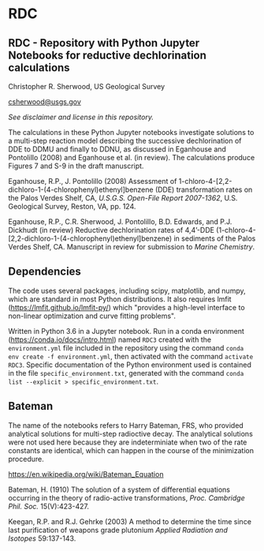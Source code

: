 # RDC
## RDC - Repository with Python Jupyter Notebooks for reductive dechlorination calculations

Christopher R. Sherwood, US Geological Survey

csherwood@usgs.gov

*See disclaimer and license in this repository.*

The calculations in these Python Jupyter notebooks investigate solutions to a multi-step reaction model describing the successive dechlorination of DDE to DDMU and finally to DDNU, as discussed in Eganhouse and Pontolillo (2008) and Eganhouse et al. (in review). The calculations produce Figures 7 and S-9 in the draft manuscript.

Eganhouse, R.P., J. Pontolillo (2008) Assessment of 1-chloro-4-[2,2-dichloro-1-(4-chlorophenyl)ethenyl]benzene (DDE) transformation rates on the Palos Verdes Shelf, CA,  *U.S.G.S. Open-File Report 2007-1362*, U.S. Geological Survey, Reston, VA, pp. 124.

Eganhouse, R.P., C.R. Sherwood, J. Pontolillo, B.D. Edwards, and P.J. Dickhudt (in review) Reductive dechlorination rates of 4,4’-DDE (1-chloro-4-[2,2-dichloro-1-(4-chlorophenyl)ethenyl]benzene) in sediments of the Palos Verdes Shelf, CA. Manuscript in review for submission to *Marine Chemistry*.

## Dependencies

The code uses several packages, including scipy, matplotlib, and numpy, which are standard in most Python distributions. It also requires lmfit (https://lmfit.github.io/lmfit-py/) which "provides a high-level interface to non-linear optimization and curve fitting problems".

Written in Python 3.6 in a Jupyter notebook. Run in a conda environment (https://conda.io/docs/intro.html) named `RDC3` created with the `environment.yml` file included in the repository using the command `conda env create -f environment.yml`, then activated with the command `activate RDC3`. Specific documentation of the Python environment used is contained in the file `specific_environment.txt`, generated with the command `conda list --explicit > specific_environment.txt`.


## Bateman
The name of the notebooks refers to Harry Bateman, FRS, who provided analytical solutions for multi-step radioctive decay. The analytical solutions were not used here because they are indeterminiate when two of the rate constants are identical, which can happen in the course of the minimization procedure.

https://en.wikipedia.org/wiki/Bateman_Equation


Bateman, H. (1910) The solution of a system of differential equations occurring in the theory of radio-active transformations, *Proc. Cambridge Phil. Soc.* 15(V):423-427.

Keegan, R.P. and R.J. Gehrke (2003) A method to determine the time since last purification of weapons grade plutonium *Applied Radiation and Isotopes* 59:137-143.

